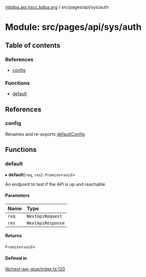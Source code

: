 [inbdpa.api.hscc.bdpa.org](../README.md) / src/pages/api/sys/auth

# Module: src/pages/api/sys/auth

## Table of contents

### References

- [config](src_pages_api_sys_auth.md#config)

### Functions

- [default](src_pages_api_sys_auth.md#default)

## References

### config

Renames and re-exports [defaultConfig](src_backend_api.md#defaultconfig)

## Functions

### default

▸ **default**(`req`, `res`): `Promise`<`void`\>

An endpoint to test if the API is up and reachable.

#### Parameters

| Name | Type |
| :------ | :------ |
| `req` | `NextApiRequest` |
| `res` | `NextApiResponse` |

#### Returns

`Promise`<`void`\>

#### Defined in

[lib/next-api-glue/index.ts:120](https://github.com/nhscc/inbdpa.api.hscc.bdpa.org/blob/742232e/lib/next-api-glue/index.ts#L120)
